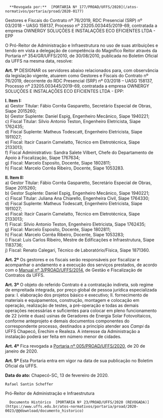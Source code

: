       **Revogada por:**  [PORTARIA Nº 177/PROAD/UFFS/2020](/atos-normativos/portaria/proad/2020-0177) 

   Gestores e Fiscais do Contrato nº 76/2019, RDC Presencial (SRP) nº 03/2018 – UASG 158137, Processo nº 23205.003445/2019-69, contratada a empresa OWNERGY SOLUÇÕES E INSTALAÇÕES ECO EFICIENTES LTDA - EPP  

O Pró-Reitor de Administração e Infraestrutura no uso de suas atribuições e tendo em vista a delegação de competência do Magnífico Reitor através da Portaria nº 354/GR/UFFS/2010, de 30/08/2010, publicada no Boletim Oficial da UFFS na mesma data, resolve:

 **Art. 1º** DESIGNAR os servidores abaixo relacionados para, com observância da legislação vigente, atuarem como Gestores e Fiscais do Contrato nº 76/2019, decorrente do RDC Presencial (SRP) nº 03/2018 – UASG 158137, Processo nº 23205.003445/2019-69, contratada a empresa OWNERGY SOLUÇÕES E INSTALAÇÕES ECO EFICIENTES LTDA - EPP:

 **I. Item I:**  
a) Gestor Titular: Fábio Corrêa Gasparetto, Secretário Especial de Obras, Siape 2015260;  
b) Gestor Suplente: Daniel Espig, Engenheiro Mecânico, Siape 1940221;  
c) Fiscal Titular: Silvio Antonio Teston, Engenheiro Eletricista, Siape 1762435;  
d) Fiscal Suplente: Matheus Todescatt, Engenheiro Eletricista, Siape 1911027;  
e) Fiscal: Itacir Casarin Camelatto, Técnico em Eletrotécnica, Siape 2133013;  
f) Fiscal Administrativo: Sandra Salete Vilbert, Chefe do Departamento de Apoio à Fiscalização, Siape 1767634;  
g) Fiscal: Marcelo Esposito, Docente, Siape 1802811;  
h) Fiscal: Marcelo Corrêa Ribeiro, Docente, Siape 1053283.

 **II. Item II:**  
a) Gestor Titular: Fábio Corrêa Gasparetto, Secretário Especial de Obras, Siape 2015260;  
b) Gestor Suplente: Daniel Espig, Engenheiro Mecânico, Siape 1940221;  
c) Fiscal Titular: Juliana Ana Chiarello, Engenheira Civil, Siape 1764330;  
d) Fiscal Suplente: Matheus Todescatt, Engenheiro Eletricista, Siape 1911027;  
e) Fiscal: Itacir Casarin Camelatto, Técnico em Eletrotécnica, Siape 2133013;  
f) Fiscal: Silvio Antonio Teston, Engenheiro Eletricista, Siape 1762435;  
g) Fiscal: Marcelo Esposito, Docente, Siape 1802811;  
h) Fiscal: Marcelo Corrêa Ribeiro, Docente, Siape 1053283;  
i) Fiscal: Luis Carlos Ribeiro, Mestre de Edificações e Infraestrutura, Siape 1183736;  
j) Fiscal: Renato Calegari, Técnico de Laboratório/Física, Siape 1871360.

 **Art. 2º** Os gestores e os fiscais serão responsáveis por fiscalizar e acompanhar o andamento e a execução dos serviços prestados, de acordo com o [Manual nº 3/PROAD/UFFS/2014](https://www.uffs.edu.br/atos-normativos/manual/proad/2014-0003), de Gestão e Fiscalização de Contratos da UFFS.

 **Art. 3º** O objeto do referido Contrato é a contratação indireta, sob regime de empreitada integrada, por preço global de pessoa jurídica especializada para: I. elaboração dos projetos básico e executivo; II. fornecimento de materiais e equipamentos, construção, montagem e colocação em operação, realização de testes, a pré-operação e todas as demais operações necessárias e suficientes para colocar em pleno funcionamento de 22 (vinte e duas) usinas de Geradores de Energia Solar Fotovoltaicos, conforme anteprojeto e demais documentos componentes do correspondente processo, destinados a princípio atender aos *Campi* da UFFS Chapecó, Erechim e Realeza. A interesse da Administração a instalação poderá ser feita em número menor de cidades.

 **Art. 4º** Fica revogada a [Portaria nº 005/PROAD/UFFS/2020](https://www.uffs.edu.br/atos-normativos/portaria/proad/2020-0005), de 20 de janeiro de 2020.

 **Art. 5º** Esta Portaria entra em vigor na data de sua publicação no Boletim Oficial da UFFS.

   **Data do ato:** Chapecó-SC, 13 de fevereiro de 2020.   
 

    Rafael Santin Scheffer   
 Pró-Reitor de Administração e Infraestrutura 

      Documento Histórico  [PORTARIA Nº 23/PROAD/UFFS/2020 (REVOGADA)](https://www.uffs.edu.br/atos-normativos/portaria/proad/2020-0023/@@download/documento_historico)     
      